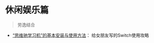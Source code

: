 # 休闲娱乐篇

> 劳逸结合

- [“思维驰学习机”的基本安装与使用方法](/6relax/WeAadFzrcoWzGtxvbwjc2c4zn0d/WeAadFzrcoWzGtxvbwjc2c4zn0d.md)：
  给女朋友写的Switch使用攻略
